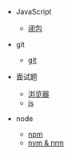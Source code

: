 <!--
 * @Author: Tom
 * @LastEditors: Tom
 * @Date: 2022-09-06 11:36:23
 * @LastEditTime: 2022-09-07 16:56:46
 * @Email: Tom
 * @FilePath: \problem\docs\_sidebar.md
 * @Environment: Win 10
 * @Description: 侧边栏的显示 配置
-->

- JavaScript
  - [闭包](closure.md)
- git

  - [git](./md/git.md)

- 面试题

  - [浏览器](./md/ms/liulanqi.md)
  - [js](./md/ms/js.md)

- node
  - [npm](./md/node/npm.md)
  - [nvm & nrm](./md/node/nvm-nrm.md)
